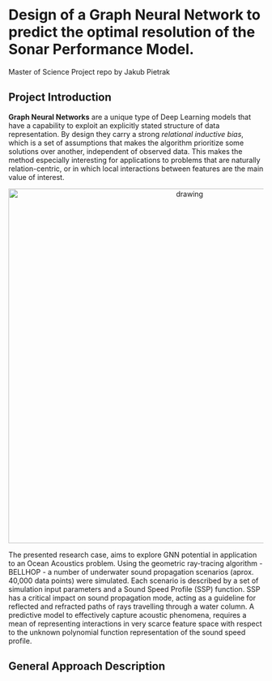 # Design of a Graph Neural Network to predict the optimal resolution of the Sonar Performance Model.
Master of Science Project 
repo by Jakub Pietrak
## Project Introduction
**Graph Neural Networks** are a unique type of Deep Learning models that have a capability to exploit an explicitly stated structure of data representation. By design they carry a strong _relational inductive bias_, which is a set of assumptions that makes the algorithm prioritize some solutions over another, independent of observed data. This makes the method especially interesting for applications to problems that are naturally relation-centric, or in which local interactions between features are the main value of interest.

<p align="center">
  <img src="https://github.com/kubpie/SPM-Thesis/blob/master/pics/problem_setup.JPG" alt="drawing" width="700"/>
</p>

The presented research case, aims to explore GNN potential in application to an Ocean Acoustics problem. Using the geometric ray-tracing algorithm - BELLHOP - a number of underwater sound propagation scenarios (aprox. 40,000 data points) were simulated. Each scenario is described by a set of simulation input parameters and a Sound Speed Profile (SSP) function. SSP has a critical impact on sound propagation mode, acting as a guideline for reflected and refracted paths of rays travelling through a water column. A predictive model to effectively capture acoustic phenomena, requires a mean of representing interactions in very scarce feature space with respect to the unknown polynomial function representation of the sound speed profile. 

## General Approach Description

